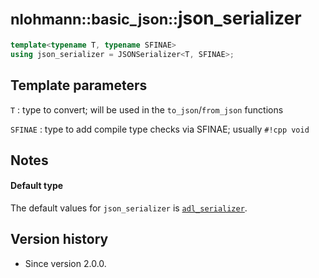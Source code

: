 # <small>nlohmann::basic_json::</small>json_serializer

```cpp
template<typename T, typename SFINAE>
using json_serializer = JSONSerializer<T, SFINAE>;
```

## Template parameters

`T`
:   type to convert; will be used in the `to_json`/`from_json` functions

`SFINAE`
:   type to add compile type checks via SFINAE; usually `#!cpp void`

## Notes

#### Default type

The default values for `json_serializer` is [`adl_serializer`](../adl_serializer).

## Version history

- Since version 2.0.0.
